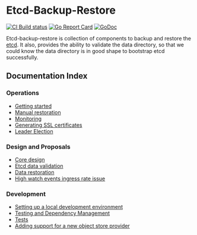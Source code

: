 # Etcd-Backup-Restore

[![CI Build status](https://concourse.ci.gardener.cloud/api/v1/teams/gardener/pipelines/etcd-backup-restore-master/jobs/master-head-update-job/badge)](https://concourse.ci.gardener.cloud/teams/gardener/pipelines/etcd-backup-restore-master/jobs/master-head-update-job)
[![Go Report Card](https://goreportcard.com/badge/github.com/gardener/etcd-backup-restore)](https://goreportcard.com/report/github.com/gardener/etcd-backup-restore)
[![GoDoc](https://godoc.org/github.com/gardener/etcd-backup-restore?status.svg)](https://godoc.org/github.com/gardener/etcd-backup-restore)

Etcd-backup-restore is collection of components to backup and restore the [etcd]. It also, provides the ability to validate the data directory, so that we could know the data directory is in good shape to bootstrap etcd successfully.

## Documentation Index

### Operations

* [Getting started](docs/operations/getting_started.md)
* [Manual restoration](docs/operations/manual_restoration.md)
* [Monitoring](docs/operations/metrics.md)
* [Generating SSL certificates](docs/operations/generating_ssl_certificates.md)
* [Leader Election](docs/operations/leader_election.md)

### Design and Proposals

* [Core design](docs/proposals/design.md)
* [Etcd data validation](docs/proposals/validation.md)
* [Data restoration](docs/proposals/restoration.md)
* [High watch events ingress rate issue](docs/proposals/high_watch_event_ingress_rate.md)

### Development

* [Setting up a local development environment](docs/development/local_setup.md)
* [Testing and Dependency Management](docs/development/testing_and_dependencies.md)
* [Tests](docs/development/tests.md)
* [Adding support for a new object store provider](docs/development/new_cp_support.md)

[etcd]: https://github.com/etcd-io/etcd
